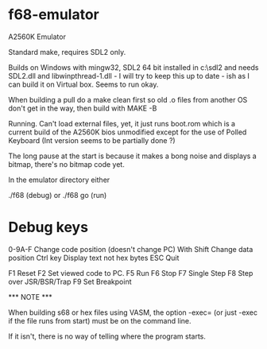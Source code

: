 # f68-emulator
A2560K Emulator

Standard make, requires SDL2 only. 

Builds on Windows with mingw32, SDL2 64 bit installed in c:\sdl2 and needs SDL2.dll and libwinpthread-1.dll - I will try to keep this
up to date - ish as I can build it on Virtual box. Seems to run okay. 

When building a pull do a make clean first so old .o files from another OS don't get in the way, then build with MAKE -B

Running. Can't load external files, yet, it just runs boot.rom which is a current build of the A2560K bios unmodified except for
the use of Polled Keyboard (Int version seems to be partially done ?)

The long pause at the start is because it makes a bong noise and displays a bitmap, there's no bitmap code yet. 

In the emulator directory either 

./f68 <files>					(debug)
or
./f68 <files> go 				(run)

Debug keys
==========

0-9A-F 			Change code position (doesn't change PC)
With Shift 		Change data position
Ctrl key 		Display text not hex bytes
ESC 			Quit

F1 				Reset
F2 				Set viewed code to PC.
F5 				Run
F6 				Stop
F7 				Single Step
F8 				Step over JSR/BSR/Trap
F9 				Set Breakpoint

*** NOTE ***

When building s68 or hex files using VASM, the option -exec=<start label> (or just -exec if the file runs from start) must be on the command line.

If it isn't, there is no way of telling where the program starts. 